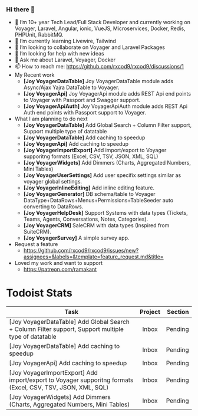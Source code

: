 ### Hi there 👋

- 🔭 I’m 10+ year Tech Lead/Full Stack Developer and currently working on Voyager, Laravel, Angular, ionic, VueJS, Microservices, Docker, Redis, PHPUnit, RabbitMQ.
- 🌱 I’m currently learning Livewire, Tailwind
- 👯 I’m looking to collaborate on Voyager and Laravel Packages
- 🤔 I’m looking for help with new ideas
- 💬 Ask me about Laravel, Voyager, Docker
- 📫 How to reach me: https://github.com/rxcod9/rxcod9/discussions/1
- My Recent work
  - **[Joy VoyagerDataTable]** Joy VoyagerDataTable module adds Async/Ajax Yajra DataTable to Voyager.
  - **[Joy VoyagerApi]** Joy VoyagerApi module adds REST Api end points to Voyager with Passport and Swagger support.
  - **[Joy VoyagerApiAuth]** Joy VoyagerApiAuth module adds REST Api Auth end points with Passport support to Voyager.
- What I am planning to do next
  - **[Joy VoyagerDataTable]** Add Global Search + Column Filter support, Support multiple type of datatable
  - **[Joy VoyagerDataTable]** Add caching to speedup
  - **[Joy VoyagerApi]** Add caching to speedup
  - **[Joy VoyagerImportExport]** Add import/export to Voyager supporitng formats (Excel, CSV, TSV, JSON, XML, SQL)
  - **[Joy VoyagerWidgets]** Add Dimmers (Charts, Aggregated Numbers, Mini Tables)
  - **[Joy VoyagerUserSettings]** Add user specifix settings similar as voyager global settings.
  - **[Joy VoyagerInlineEditing]** Add inline editing feature.
  - **[Joy VoyagerGenerator]** DB schema/table to Voyager DataType+DataRows+Menus+Permissions+TableSeeder auto converting to DataRows.
  - **[Joy VoyagerHelpDesk]** Support Systems with data types (Tickets, Teams, Agents, Conversations, Notes, Categories).
  - **[Joy VoyagerCRM]** SaleCRM with data types (Inspired from SuiteCRM).
  - **[Joy VoyagerSurvey]** A simple survey app.
- Request a feature
  - https://github.com/rxcod9/rxcod9/issues/new?assignees=&labels=&template=feature_request.md&title=
- Loved my work and want to support 
  - https://patreon.com/ramakant


# Todoist Stats

<!-- TODO-IST:START -->
| Task        | Project           | Section  |           
| ------------- |:-------------:| -----:|           
| [Joy VoyagerDataTable] Add Global Search + Column Filter support, Support multiple type of datatable        | Inbox           | Pending  |           
| [Joy VoyagerDataTable] Add caching to speedup        | Inbox           | Pending  |           
| [Joy VoyagerApi] Add caching to speedup        | Inbox           | Pending  |           
| [Joy VoyagerImportExport] Add import/export to Voyager supporitng formats (Excel, CSV, TSV, JSON, XML, SQL)        | Inbox           | Pending  |           
| [Joy VoyagerWidgets] Add Dimmers (Charts, Aggregated Numbers, Mini Tables)        | Inbox           | Pending  |
<!-- TODO-IST:END -->
